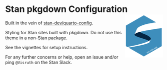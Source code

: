 # Stan pkgdown Configuration <a href="https://visruthsk.github.io/pkgdownConfig"><img src="man/figures/logo.svg" align="right" height="139" alt="pkgdownConfig website" /></a>

Built in the vein of [stan-dev/quarto-config](https://github.com/stan-dev/quarto-config).

Styling for Stan sites built with pkgdown. Do not use this theme in a non-Stan package.

See the vignettes for setup instructions.

For any further concerns or help, open an issue and/or ping `@Visruth` on the Stan Slack.
